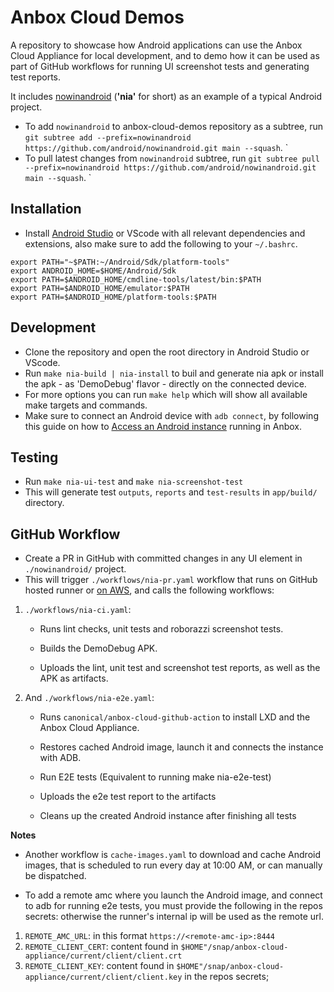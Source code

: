 # Anbox Cloud Demos

A repository to showcase how Android applications can use the Anbox Cloud Appliance for local development, and to demo how it can be used as part of GitHub workflows for running UI screenshot tests and generating test reports.

It includes [nowinandroid](https://github.com/android/nowinandroid) (**'nia'** for short) as an example of a typical Android project.

- To add `nowinandroid` to anbox-cloud-demos repository as a subtree, run `git subtree add --prefix=nowinandroid https://github.com/android/nowinandroid.git main --squash`.
`
- To pull latest changes from `nowinandroid` subtree, run `git subtree pull --prefix=nowinandroid https://github.com/android/nowinandroid.git main --squash`.
`
## Installation

- Install [Android Studio](https://developer.android.com/studio) or VScode with all relevant dependencies and extensions, also make sure to add the following to your `~/.bashrc`.

```
export PATH="~$PATH:~/Android/Sdk/platform-tools"
export ANDROID_HOME=$HOME/Android/Sdk
export PATH=$ANDROID_HOME/cmdline-tools/latest/bin:$PATH
export PATH=$ANDROID_HOME/emulator:$PATH
export PATH=$ANDROID_HOME/platform-tools:$PATH
```

## Development

- Clone the repository and open the root directory in Android Studio or VScode.
- Run `make nia-build | nia-install` to buil and generate nia apk or install the apk - as 'DemoDebug' flavor - directly on the connected device.
- For more options you can run `make help` which will show all available make targets and commands.
- Make sure to connect an Android device with `adb connect`, by following this guide on how to [Access an Android instance](https://documentation.ubuntu.com/anbox-cloud/howto/android/access-android-instance/#access-the-android-instance-using-anbox-connect) running in Anbox.

 
## Testing

- Run `make nia-ui-test` and `make nia-screenshot-test`
- This will generate test `outputs`, `reports` and `test-results` in `app/build/` directory.   

## GitHub Workflow

- Create a PR in GitHub with committed changes in any UI element in `./nowinandroid/` project.
- This will trigger `./workflows/nia-pr.yaml` workflow that runs on GitHub hosted runner or [on AWS](https://documentation.ubuntu.com/anbox-cloud/howto/install-appliance/install-on-aws/), and calls the following workflows:

1. `./workflows/nia-ci.yaml`:
            
    - Runs lint checks, unit tests and roborazzi screenshot tests.
    
    - Builds the DemoDebug APK.
    
    - Uploads the lint, unit test and screenshot test reports, as well as the APK as artifacts.
    
2. And `./workflows/nia-e2e.yaml`:
 
    - Runs `canonical/anbox-cloud-github-action` to install LXD and the Anbox Cloud Appliance.
    
    - Restores cached Android image, launch it and connects the instance with ADB.

    - Run E2E tests (Equivalent to running make nia-e2e-test)

    - Uploads the e2e test report to the artifacts
    
    - Cleans up the created Android instance after finishing all tests

**Notes**
- Another workflow is `cache-images.yaml` to download and cache Android images, that is scheduled to run every day at 10:00 AM, or can manually be dispatched.

- To add a remote amc where you launch the Android image, and connect to adb for running e2e tests, you must provide the following in the repos secrets: otherwise the runner's internal ip will be used as the remote url.
1. `REMOTE_AMC_URL`: in this format `https://<remote-amc-ip>:8444`
2. `REMOTE_CLIENT_CERT`: content found in `$HOME"/snap/anbox-cloud-appliance/current/client/client.crt`
3. `REMOTE_CLIENT_KEY`: content found in `$HOME"/snap/anbox-cloud-appliance/current/client/client.key`
in the repos secrets;